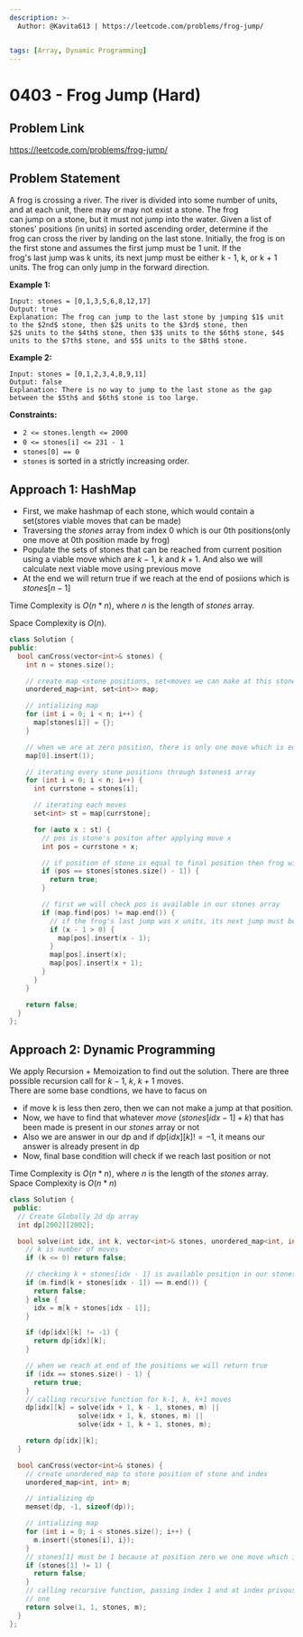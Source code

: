 ```yaml
---
description: >-
  Author: @Kavita613 | https://leetcode.com/problems/frog-jump/


tags: [Array, Dynamic Programming]
---
```


# 0403 - Frog Jump (Hard)

## Problem Link

https://leetcode.com/problems/frog-jump/

## Problem Statement

A frog is crossing a river. The river is divided into some number of units, and at each unit, there may or may not exist a stone. The frog  
can jump on a stone, but it must not jump into the water. Given a list of stones' positions (in units) in sorted ascending order, determine if the  
frog can cross the river by landing on the last stone. Initially, the frog is on the first stone and assumes the first jump must be 1 unit. If the  
frog's last jump was k units, its next jump must be either k - 1, k, or k + 1 units. The frog can only jump in the forward direction.

**Example 1:**

```
Input: stones = [0,1,3,5,6,8,12,17]
Output: true
Explanation: The frog can jump to the last stone by jumping $1$ unit to the $2nd$ stone, then $2$ units to the $3rd$ stone, then
$2$ units to the $4th$ stone, then $3$ units to the $6th$ stone, $4$ units to the $7th$ stone, and $5$ units to the $8th$ stone.
```

**Example 2:**

```
Input: stones = [0,1,2,3,4,8,9,11]
Output: false
Explanation: There is no way to jump to the last stone as the gap between the $5th$ and $6th$ stone is too large.
```

**Constraints:**

- `2 <= stones.length <= 2000`
- `0 <= stones[i] <= 231 - 1`
- `stones[0] == 0`
- `stones` is sorted in a strictly increasing order.

## Approach 1: HashMap

- First, we make hashmap of each stone, which would contain a set(stores viable moves that can be made)
- Traversing the $stones$ array from index $0$ which is our 0th positions(only one move at 0th position made by frog)
- Populate the sets of stones that can be reached from current position using a viable move which are $k-1$, $k$ and $k+1$. And also we will calculate next viable move using previous move
- At the end we will return true if we reach at the end of posiions which is $stones[n-1]$

Time Complexity is $O(n * n)$, where $n$ is the length of $stones$ array.

Space Complexity is $O(n)$.

<Tabs>
<TabItem value="cpp" label="C++">
<SolutionAuthor name="@Kavita613"/>

```cpp
class Solution {
public:
  bool canCross(vector<int>& stones) {
    int n = stones.size();

    // create map <stone positions, set<moves we can make at this stone position>>
    unordered_map<int, set<int>> map;

    // intializing map
    for (int i = 0; i < n; i++) {
      map[stones[i]] = {};
    }

    // when we are at zero position, there is only one move which is equal to 1
    map[0].insert(1);

    // iterating every stone positions through $stones$ array
    for (int i = 0; i < n; i++) {
      int currstone = stones[i];

      // iterating each moves
      set<int> st = map[currstone];

      for (auto x : st) {
        // pos is stone's positon after applying move x
        int pos = currstone + x;

        // if position of stone is equal to final position then frog will win
        if (pos == stones[stones.size() - 1]) {
          return true;
        }

        // first we will check pos is available in our stones array
        if (map.find(pos) != map.end()) {
          // if the frog's last jump was x units, its next jump must be either x - 1, x, or x + 1 units
          if (x - 1 > 0) {
            map[pos].insert(x - 1);
          }
          map[pos].insert(x);
          map[pos].insert(x + 1);
        }
      }
    }

    return false;
  }
};
```

</TabItem>
</Tabs>

## Approach 2: Dynamic Programming

We apply Recursion + Memoization to find out the solution. There are three possible recursion call for $k-1$, $k$, $k+1$ moves.  
 There are some base condtions, we have to facus on

- if move k is less then zero, then we can not make a jump at that position.
- Now, we have to find that whatever $move$ $(stones[idx-1] + k)$ that has been made is present in our $stones$ array or not
- Also we are answer in our dp and if $dp[idx][k]!=-1$, it means our answer is already present in dp
- Now, final base condition will check if we reach last position or not

Time Complexity is $O(n * n)$, where $n$ is the length of the $stones$ array.  
Space Complexity is $O(n * n)$

<Tabs>
<TabItem value="cpp" label="C++">
<SolutionAuthor name="@Kavita613"/>

```cpp
class Solution {
 public:
  // Create Globally 2d dp array
  int dp[2002][2002];

  bool solve(int idx, int k, vector<int>& stones, unordered_map<int, int>& m) {
    // k is number of moves
    if (k <= 0) return false;

    // checking k + stones[idx - 1] is available position in our stones array or not
    if (m.find(k + stones[idx - 1]) == m.end()) {
      return false;
    } else {
      idx = m[k + stones[idx - 1]];
    }

    if (dp[idx][k] != -1) {
      return dp[idx][k];
    }

    // when we reach at end of the positions we will return true
    if (idx == stones.size() - 1) {
      return true;
    }
    // calling recursive function for k-1, k, k+1 moves
    dp[idx][k] = solve(idx + 1, k - 1, stones, m) ||
                 solve(idx + 1, k, stones, m) ||
                 solve(idx + 1, k + 1, stones, m);

    return dp[idx][k];
  }

  bool canCross(vector<int>& stones) {
    // create unordered_map to store position of stone and index
    unordered_map<int, int> m;

    // intializing dp
    memset(dp, -1, sizeof(dp));

    // intializing map
    for (int i = 0; i < stones.size(); i++) {
      m.insert({stones[i], i});
    }
    // stones[1] must be 1 because at position zero we one move which is one
    if (stones[1] != 1) {
      return false;
    }
    // calling recursive function, passing index 1 and at index privous move is
    // one
    return solve(1, 1, stones, m);
  }
};
```

</TabItem>
</Tabs>
